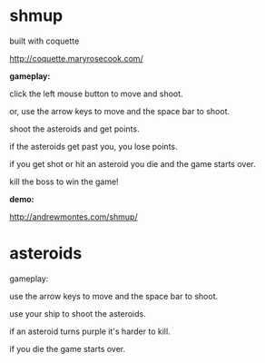 shmup
=========
built with coquette

http://coquette.maryrosecook.com/

**gameplay:**

click the left mouse button to move and shoot.

or, use the arrow keys to move and the space bar to shoot.

shoot the asteroids and get points.

if the asteroids get past you, you lose points.

if you get shot or hit an asteroid you die and the game starts over.

kill the boss to win the game!

**demo:**

http://andrewmontes.com/shmup/




asteroids
=========

gameplay:

use the arrow keys to move and the space bar to shoot.

use your ship to shoot the asteroids.

if an asteroid turns purple it's harder to kill.

if you die the game starts over.


